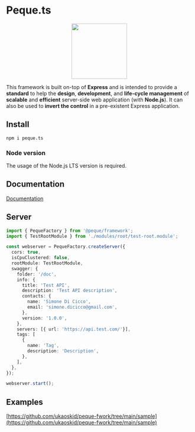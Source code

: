 # Peque.ts

<center>
    <img src="https://raw.githubusercontent.com/ukaoskid/peque-fwork/main/docs/images/logo_blue.png" width="150" />
</center>

This framework is built on-top of **Express** and is intended to provide a **standard** to help the **design**, **development**,
and **life-cycle management** of **scalable** and **efficient** server-side web application (with **Node.js**).
It can also be used to **invert the control** in a pre-existent Express application.

## Install
`npm i peque.ts`

### Node version
The usage of the Node.js LTS version is required.

## Documentation
[Documentation](https://www.peque.tech)

## Server
```typescript
import { PequeFactory } from '@peque/framework';
import { TestRootModule } from './modules/root/test-root.module';

const webserver = PequeFactory.createServer({
  cors: true,
  isCpuClustered: false,
  rootModule: TestRootModule,
  swagger: {
    folder: '/doc',
    info: {
      title: 'Test API',
      description: 'Test API description',
      contacts: {
        name: 'Simone Di Cicco',
        email: 'simone.dicicco@gmail.com',
      },
      version: '1.0.0',
    },
    servers: [{ url: 'https://api.test.com/'}],
    tags: [
      {
        name: 'Tag',
        description: 'Description',
      },
    ],
  },
});

webserver.start();
```

## Examples
[https://github.com/ukaoskid/peque-fwork/tree/main/sample](https://github.com/ukaoskid/peque-fwork/tree/main/sample)
